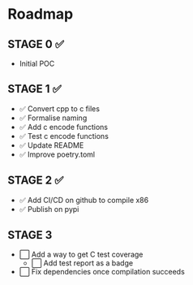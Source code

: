 
# Roadmap

## STAGE 0 ✅
- Initial POC

## STAGE 1 ✅ 
- ✅ Convert cpp to c files
- ✅ Formalise naming 
- ✅ Add c encode functions
- ✅ Test c encode functions
- ✅ Update README 
- ✅ Improve poetry.toml

## STAGE 2 ✅
- ✅ Add CI/CD on github to compile x86
- ✅ Publish on pypi

## STAGE 3  
- ⬜️ Add a way to get C test coverage 
    - ⬜️ Add test report as a badge
- ⬜️ Fix dependencies once compilation succeeds 

